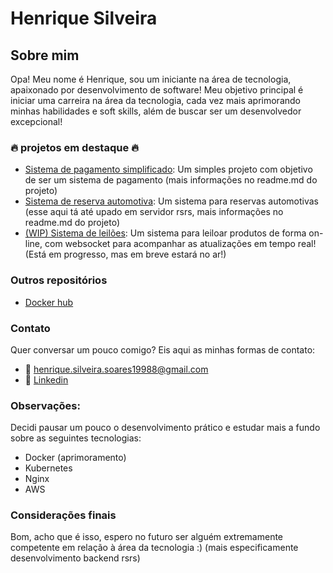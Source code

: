 # Henrique Silveira

## Sobre mim

Opa! Meu nome é Henrique, sou um iniciante na área de tecnologia, apaixonado por desenvolvimento de software!
Meu objetivo principal é iniciar uma carreira na área da tecnologia, cada vez mais aprimorando minhas habilidades e soft skills,
além de buscar ser um desenvolvedor excepcional!

### 🔥 projetos em destaque 🔥
- [Sistema de pagamento simplificado](https://github.com/CortexH/Sistema_Pagamento_simplificado): Um simples projeto com objetivo de ser um sistema de pagamento (mais informações no readme.md do projeto)
- [Sistema de reserva automotiva](https://github.com/CortexH/WIP_Sistema-reserva-automotiva): Um sistema para reservas automotivas (esse aqui tá até upado em servidor rsrs, mais informações no readme.md do projeto)
- [(WIP) Sistema de leilões](https://github.com/CortexH/WIP_Auction-System): Um sistema para leiloar produtos de forma on-line, com websocket para acompanhar as atualizações em tempo real! (Está em progresso, mas em breve estará no ar!)

### Outros repositórios 
- [Docker hub](hub.docker.com/r/cortexh)

### Contato
Quer conversar um pouco comigo? Eis aqui as minhas formas de contato:

- 📧 henrique.silveira.soares19988@gmail.com
- 🔷 [Linkedin](www.linkedin.com/in/henrique-silveira-6a2a392b5)

### Observações:

Decidi pausar um pouco o desenvolvimento prático e estudar mais a fundo sobre as seguintes tecnologias:
  - Docker (aprimoramento)
  - Kubernetes
  - Nginx
  - AWS

### Considerações finais

Bom, acho que é isso, espero no futuro ser alguém extremamente competente em relação à área da tecnologia :) (mais especificamente desenvolvimento backend rsrs)
